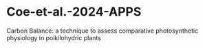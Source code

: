 # Coe-et-al.-2024-APPS
Carbon Balance: a technique to assess comparative photosynthetic physiology in poikilohydric plants
